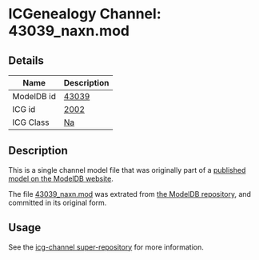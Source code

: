# ICGenealogy Channel: 43039\_naxn.mod

## Details

Name | Description
---- | -----------
ModelDB id | [43039](http://senselab.med.yale.edu/ModelDB/ShowModel.cshtml?model=43039)
ICG id | [2002](http://icg.neurotheory.ox.ac.uk/channels/2/2002)
ICG Class | [Na](http://icg.neurotheory.ox.ac.uk/channels/2)

## Description

This is a single channel model file that was originally part of a [published model on the ModelDB website](http://senselab.med.yale.edu/mModelDB/ShowModel.cshtml?model=43039).

The file [43039\_naxn.mod](43039_naxn.mod) was extrated from [the ModelDB repository](http://senselab.med.yale.edu/ModelDB/ShowModel.cshtml?model=43039), and committed in its original form.

## Usage

See the [icg-channel super-repository](https://github.com/icgenealogy/icg-channels) for more information.